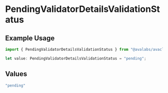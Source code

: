 # PendingValidatorDetailsValidationStatus

## Example Usage

```typescript
import { PendingValidatorDetailsValidationStatus } from "@avalabs/avacloud-sdk/models/components";

let value: PendingValidatorDetailsValidationStatus = "pending";
```

## Values

```typescript
"pending"
```